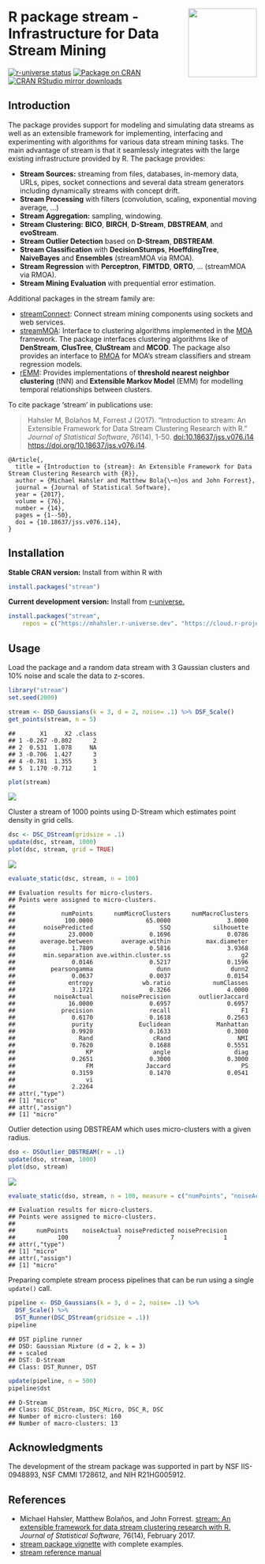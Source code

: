 
# <img src="man/figures/logo.svg" align="right" height="139" /> R package stream - Infrastructure for Data Stream Mining

[![r-universe
status](https://mhahsler.r-universe.dev/badges/stream)](https://mhahsler.r-universe.dev/stream)
[![Package on
CRAN](http://www.r-pkg.org/badges/version/stream)](https://CRAN.R-project.org/package=stream)
[![CRAN RStudio mirror
downloads](http://cranlogs.r-pkg.org/badges/stream)](https://CRAN.R-project.org/package=stream)

## Introduction

The package provides support for modeling and simulating data streams as
well as an extensible framework for implementing, interfacing and
experimenting with algorithms for various data stream mining tasks. The
main advantage of stream is that it seamlessly integrates with the large
existing infrastructure provided by R. The package provides:

- **Stream Sources:** streaming from files, databases, in-memory data,
  URLs, pipes, socket connections and several data stream generators
  including dynamically streams with concept drift.
- **Stream Processing** with filters (convolution, scaling, exponential
  moving average, …)
- **Stream Aggregation:** sampling, windowing.
- **Stream Clustering:** **BICO**, **BIRCH**, **D-Stream**,
  **DBSTREAM**, and **evoStream**.
- **Stream Outlier Detection** based on **D-Stream**, **DBSTREAM**.
- **Stream Classification** with **DecisionStumps**, **HoeffdingTree**,
  **NaiveBayes** and **Ensembles** (streamMOA via RMOA).
- **Stream Regression** with **Perceptron**, **FIMTDD**, **ORTO**, …
  (streamMOA via RMOA).
- **Stream Mining Evaluation** with prequential error estimation.

Additional packages in the stream family are:

- [streamConnect](https://github.com/mhahsler/streamConnect): Connect
  stream mining components using sockets and web services.
- [streamMOA](https://github.com/mhahsler/streamMOA): Interface to
  clustering algorithms implemented in the
  [MOA](https://moa.cms.waikato.ac.nz/) framework. The package
  interfaces clustering algorithms like of **DenStream**, **ClusTree**,
  **CluStream** and **MCOD**. The package also provides an interface to
  [RMOA](https://github.com/jwijffels/RMOA) for MOA’s stream classifiers
  and stream regression models.
- [rEMM](https://github.com/mhahsler/rEMM): Provides implementations of
  **threshold nearest neighbor clustering** (tNN) and **Extensible
  Markov Model** (EMM) for modelling temporal relationships between
  clusters.

To cite package ‘stream’ in publications use:

> Hahsler M, Bolaños M, Forrest J (2017). “Introduction to stream: An
> Extensible Framework for Data Stream Clustering Research with R.”
> *Journal of Statistical Software*, *76*(14), 1-50.
> <doi:10.18637/jss.v076.i14> <https://doi.org/10.18637/jss.v076.i14>.

    @Article{,
      title = {Introduction to {stream}: An Extensible Framework for Data Stream Clustering Research with {R}},
      author = {Michael Hahsler and Matthew Bola{\~n}os and John Forrest},
      journal = {Journal of Statistical Software},
      year = {2017},
      volume = {76},
      number = {14},
      pages = {1--50},
      doi = {10.18637/jss.v076.i14},
    }

## Installation

**Stable CRAN version:** Install from within R with

``` r
install.packages("stream")
```

**Current development version:** Install from
[r-universe.](https://mhahsler.r-universe.dev/stream)

``` r
install.packages("stream",
    repos = c("https://mhahsler.r-universe.dev". "https://cloud.r-project.org/"))
```

## Usage

Load the package and a random data stream with 3 Gaussian clusters and
10% noise and scale the data to z-scores.

``` r
library("stream")
set.seed(2000)

stream <- DSD_Gaussians(k = 3, d = 2, noise= .1) %>% DSF_Scale()
get_points(stream, n = 5)
```

    ##       X1     X2 .class
    ## 1 -0.267 -0.802      2
    ## 2  0.531  1.078     NA
    ## 3 -0.706  1.427      3
    ## 4 -0.781  1.355      3
    ## 5  1.170 -0.712      1

``` r
plot(stream)
```

![](inst/README_files/stream-1.png)<!-- -->

Cluster a stream of 1000 points using D-Stream which estimates point
density in grid cells.

``` r
dsc <- DSC_DStream(gridsize = .1)
update(dsc, stream, 1000)
plot(dsc, stream, grid = TRUE)
```

![](inst/README_files/Dstream-1.png)<!-- -->

``` r
evaluate_static(dsc, stream, n = 100)
```

    ## Evaluation results for micro-clusters.
    ## Points were assigned to micro-clusters.
    ## 
    ##             numPoints      numMicroClusters      numMacroClusters 
    ##              100.0000               65.0000                3.0000 
    ##        noisePredicted                   SSQ            silhouette 
    ##               23.0000                0.1696                0.0786 
    ##       average.between        average.within          max.diameter 
    ##                1.7809                0.5816                3.9368 
    ##        min.separation ave.within.cluster.ss                    g2 
    ##                0.0146                0.5217                0.1596 
    ##          pearsongamma                  dunn                 dunn2 
    ##                0.0637                0.0037                0.0154 
    ##               entropy              wb.ratio            numClasses 
    ##                3.1721                0.3266                4.0000 
    ##           noiseActual        noisePrecision        outlierJaccard 
    ##               16.0000                0.6957                0.6957 
    ##             precision                recall                    F1 
    ##                0.6170                0.1618                0.2563 
    ##                purity             Euclidean             Manhattan 
    ##                0.9920                0.1633                0.3000 
    ##                  Rand                 cRand                   NMI 
    ##                0.7620                0.1688                0.5551 
    ##                    KP                 angle                  diag 
    ##                0.2651                0.3000                0.3000 
    ##                    FM               Jaccard                    PS 
    ##                0.3159                0.1470                0.0541 
    ##                    vi 
    ##                2.2264 
    ## attr(,"type")
    ## [1] "micro"
    ## attr(,"assign")
    ## [1] "micro"

Outlier detection using DBSTREAM which uses micro-clusters with a given
radius.

``` r
dso <- DSOutlier_DBSTREAM(r = .1)
update(dso, stream, 1000)
plot(dso, stream)
```

![](inst/README_files/DSOutlier_DBSTREAM-1.png)<!-- -->

``` r
evaluate_static(dso, stream, n = 100, measure = c("numPoints", "noiseActual", "noisePredicted", "noisePrecision"))
```

    ## Evaluation results for micro-clusters.
    ## Points were assigned to micro-clusters.
    ## 
    ##      numPoints    noiseActual noisePredicted noisePrecision 
    ##            100              7              7              1 
    ## attr(,"type")
    ## [1] "micro"
    ## attr(,"assign")
    ## [1] "micro"

Preparing complete stream process pipelines that can be run using a
single `update()` call.

``` r
pipeline <- DSD_Gaussians(k = 3, d = 2, noise= .1) %>% 
  DSF_Scale() %>% 
  DST_Runner(DSC_DStream(gridsize = .1))
pipeline
```

    ## DST pipline runner
    ## DSD: Gaussian Mixture (d = 2, k = 3)
    ## + scaled
    ## DST: D-Stream 
    ## Class: DST_Runner, DST

``` r
update(pipeline, n = 500)
pipeline$dst
```

    ## D-Stream 
    ## Class: DSC_DStream, DSC_Micro, DSC_R, DSC 
    ## Number of micro-clusters: 160 
    ## Number of macro-clusters: 13

## Acknowledgments

The development of the stream package was supported in part by NSF
IIS-0948893, NSF CMMI 1728612, and NIH R21HG005912.

## References

- Michael Hahsler, Matthew Bolaños, and John Forrest. [stream: An
  extensible framework for data stream clustering research with
  R.](https://dx.doi.org/10.18637/jss.v076.i14) *Journal of Statistical
  Software,* 76(14), February 2017.
- [stream package
  vignette](https://cran.r-project.org/package=stream/vignettes/stream.pdf)
  with complete examples.
- [stream reference
  manual](https://cran.r-project.org/package=stream/stream.pdf)
